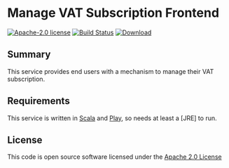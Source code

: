 # Manage VAT Subscription Frontend

[![Apache-2.0 license](http://img.shields.io/badge/license-Apache-brightgreen.svg)](http://www.apache.org/licenses/LICENSE-2.0.html)
[![Build Status](https://travis-ci.org/hmrc/manage-vat-subscription-frontend.svg)](https://travis-ci.org/hmrc/manage-vat-subscription-frontend) 
[![Download](https://api.bintray.com/packages/hmrc/releases/manage-vat-subscription-frontend/images/download.svg)](https://bintray.com/hmrc/releases/manage-vat-subscription-frontend/_latestVersion)

## Summary
This service provides end users with a mechanism to manage their VAT subscription.

## Requirements

This service is written in [Scala](http://www.scala-lang.org/) and [Play](http://playframework.com/), so needs at least a [JRE] to run.

## License

This code is open source software licensed under the [Apache 2.0 License]("http://www.apache.org/licenses/LICENSE-2.0.html")